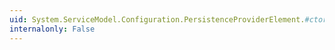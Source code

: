 ```yaml
---
uid: System.ServiceModel.Configuration.PersistenceProviderElement.#ctor
internalonly: False
---
```

